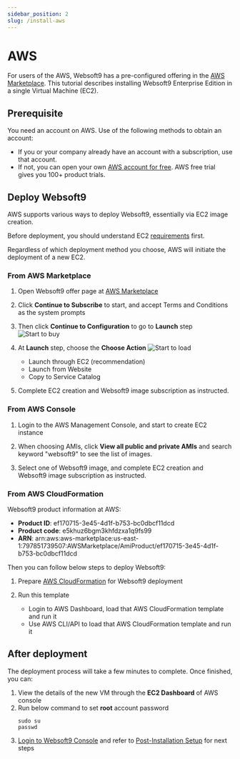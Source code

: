 ```yaml
---
sidebar_position: 2
slug: /install-aws
---
```



# AWS

For users of the AWS, Websoft9 has a pre-configured offering in the [AWS Marketplace](https://aws.amazon.com/marketplace/pp/prodview-5jziwpvx4puq4). This tutorial describes installing Websoft9 Enterprise Edition in a single Virtual Machine (EC2).   

## Prerequisite

You need an account on AWS. Use of the following methods to obtain an account:

- If you or your company already have an account with a subscription, use that account. 
- If not, you can open your own [AWS account for free](https://aws.amazon.com/cn/free). AWS free trial gives you 100+ product trials. 

## Deploy Websoft9

AWS supports various ways to deploy Websoft9, essentially via EC2 image creation.  

Before deployment, you should understand EC2 [requirements](./install-requirements#server) first.     

Regardless of which deployment method you choose, AWS will initiate the deployment of a new EC2.  

### From AWS Marketplace

1. Open Websoft9 offer page at [AWS Marketplace](https://aws.amazon.com/marketplace/pp/prodview-5jziwpvx4puq4)

2. Click **Continue to Subscribe** to start, and accept Terms and Conditions as the system prompts

3. Then click **Continue to Configuration** to go to **Launch** step
   ![Start to buy](./assets/aws-rs-websoft9.png)

4. At **Launch** step, choose the **Choose Action**
   ![Start to load](./assets/aws-imagecreate2-websoft9.png)

   - Launch through EC2 (recommendation)
   - Launch from Website
   - Copy to Service Catalog

5. Complete EC2 creation and Websoft9 image subscription as instructed.

### From AWS Console

1. Login to the AWS Management Console, and start to create EC2 instance

2. When choosing AMIs, click **View all public and private AMIs** and search keyword "websoft9" to see the list of images. 

3. Select one of Websoft9 image, and complete EC2 creation and Websoft9 image subscription as instructed.

### From AWS CloudFormation

Websoft9 product information at AWS:

- **Product ID**: ef170715-3e45-4d1f-b753-bc0dbcf11dcd
- **Product code**: e5khuz6bgm3khfdzxa1q9fs99
- **ARN**: arn:aws:aws-marketplace:us-east-1:797851739507:AWSMarketplace/AmiProduct/ef170715-3e45-4d1f-b753-bc0dbcf11dcd

Then you can follow below steps to deploy Websoft9:  

1. Prepare [AWS CloudFormation](https://aws.amazon.com/cloudformation) for Websoft9 deployment

2. Run this template

   - Login to AWS Dashboard, load that AWS CloudFormation template and run it
   - Use AWS CLI/API to load that AWS CloudFormation template and run it

## After deployment

The deployment process will take a few minutes to complete. Once finished, you can:

1. View the details of the new VM through the **EC2 Dashboard** of AWS console
2. Run below command to set **root** account password
   ```
   sudo su
   passwd
   ```
3. [Login to Websoft9 Console](./login-console) and refer to [Post-Installation Setup](./install-setup) for next steps

